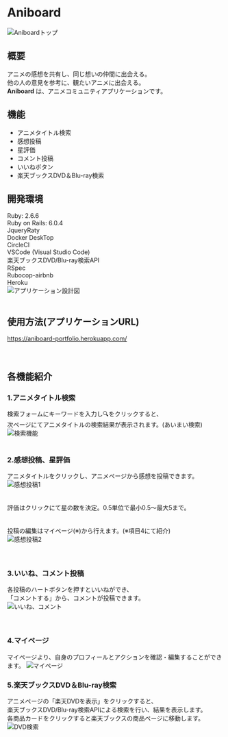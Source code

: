 # <i class="fas fa-splotch"></i>Aniboard
![Aniboardトップ](https://user-images.githubusercontent.com/75761741/148376736-0e9d3866-fac1-4577-b699-73bf1915bfbf.png)
## 概要
アニメの感想を共有し、同じ想いの仲間に出会える。  
他の人の意見を参考に、観たいアニメに出会える。  
__Aniboard__ は、アニメコミュニティアプリケーションです。

## 機能
- アニメタイトル検索
- 感想投稿
- 星評価
- コメント投稿
- いいねボタン
- 楽天ブックスDVD＆Blu-ray検索

## 開発環境
Ruby: 2.6.6   
Ruby on Rails: 6.0.4  
JqueryRaty  
Docker DeskTop  
CircleCI  
VSCode (Visual Studio Code)  
楽天ブックスDVD/Blu-ray検索API  
RSpec  
Rubocop-airbnb  
Heroku  
![アプリケーション設計図](https://user-images.githubusercontent.com/75761741/142596685-596a6405-7711-4000-ab49-fd9ff51bb772.jpg)
<br>
<br>
## 使用方法(アプリケーションURL)  
https://aniboard-portfolio.herokuapp.com/  
<br>
<br>
## 各機能紹介
### __1.アニメタイトル検索__  
検索フォームにキーワードを入力し🔍をクリックすると、  
次ページにてアニメタイトルの検索結果が表示されます。(あいまい検索)  
![検索機能](https://user-images.githubusercontent.com/75761741/138652523-5a4627e0-38af-4e1c-a3bf-203a3c532bec.png)
<br>
<br>
### __2.感想投稿、星評価__  
アニメタイトルをクリックし、アニメページから感想を投稿できます。  
![感想投稿1](https://user-images.githubusercontent.com/75761741/138659425-05b257e2-3325-4d4c-b3e4-d9cacd249345.png)  
<br>
<br>
評価はクリックにて星の数を決定。0.5単位で最小0.5〜最大5まで。  
<br>
<br>
投稿の編集はマイページ(※)から行えます。(※項目4にて紹介)  
![感想投稿2](https://user-images.githubusercontent.com/75761741/138663211-86e96952-c5c9-4c31-8c24-b3ba00657b37.png)  
<br>
<br>
### __3.いいね、コメント投稿__  
各投稿のハートボタンを押すといいねができ、  
「コメントする」から、コメントが投稿できます。  
![いいね、コメント](https://user-images.githubusercontent.com/75761741/138667184-ffbe67cc-bee8-4ca6-962f-86f145265584.png)  
<br>
<br>
### __4.マイページ__  
マイページより、自身のプロフィールとアクションを確認・編集することができます。
![マイページ](https://user-images.githubusercontent.com/75761741/148376942-77bf63d2-11ea-4912-844b-de8b34f58ced.png)

### __5.楽天ブックスDVD＆Blu-ray検索__  
アニメページの「楽天DVDを表示」をクリックすると、  
楽天ブックスDVD/Blu-ray検索APIによる検索を行い、結果を表示します。  
各商品カードをクリックすると楽天ブックスの商品ページに移動します。  
![DVD検索](https://user-images.githubusercontent.com/75761741/138664414-1c707ff9-dce2-413a-aa0f-fa683bef10be.png)  
<br>
<br>
